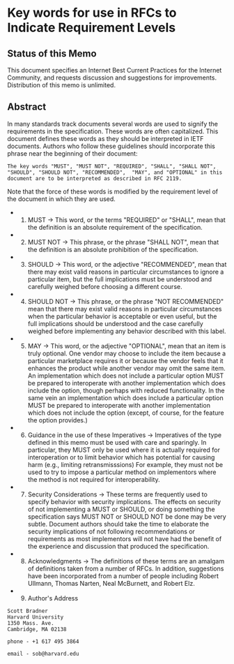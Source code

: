 # Key words for use in RFCs to Indicate Requirement Levels

## Status of this Memo

This document specifies an Internet Best Current Practices for the Internet Community, and requests discussion and suggestions for improvements.  Distribution of this memo is unlimited.

## Abstract

In many standards track documents several words are used to signify the requirements in the specification. These words are often capitalized. This document defines these words as they should be interpreted in IETF documents. Authors who follow these guidelines should incorporate this phrase near the beginning of their document:
```
The key words "MUST", "MUST NOT", "REQUIRED", "SHALL", "SHALL NOT", "SHOULD", "SHOULD NOT", "RECOMMENDED",  "MAY", and "OPTIONAL" in this document are to be interpreted as described in RFC 2119.
```
Note that the force of these words is modified by the requirement level of the document in which they are used.

* 1. MUST -> This word, or the terms "REQUIRED" or "SHALL", mean that the definition is an absolute requirement of the specification.

* 2. MUST NOT -> This phrase, or the phrase "SHALL NOT", mean that the definition is an absolute prohibition of the specification.

* 3. SHOULD -> This word, or the adjective "RECOMMENDED", mean that there may exist valid reasons in particular circumstances to ignore a particular item, but the full implications must be understood and carefully weighed before choosing a different course.

* 4. SHOULD NOT -> This phrase, or the phrase "NOT RECOMMENDED" mean that there may exist valid reasons in particular circumstances when the particular behavior is acceptable or even useful, but the full implications should be understood and the case carefully weighed before implementing any behavior described with this label.

* 5. MAY -> This word, or the adjective "OPTIONAL", mean that an item is truly optional.  One vendor may choose to include the item because a particular marketplace requires it or because the vendor feels that it enhances the product while another vendor may omit the same item. An implementation which does not include a particular option MUST be prepared to interoperate with another implementation which does include the option, though perhaps with reduced functionality. In the same vein an implementation which does include a particular option MUST be prepared to interoperate with another implementation which does not include the option (except, of course, for the feature the option provides.)

* 6. Guidance in the use of these Imperatives -> Imperatives of the type defined in this memo must be used with care and sparingly.  In particular, they MUST only be used where it is actually required for interoperation or to limit behavior which has potential for causing harm (e.g., limiting retransmisssions) For example, they must not be used to try to impose a particular method on implementors where the method is not required for interoperability.

* 7. Security Considerations -> These terms are frequently used to specify behavior with security implications.  The effects on security of not implementing a MUST or SHOULD, or doing something the specification says MUST NOT or SHOULD NOT be done may be very subtle. Document authors should take the time to elaborate the security implications of not following recommendations or requirements as most implementors will not have had the benefit of the experience and discussion that produced the specification.

* 8. Acknowledgments -> The definitions of these terms are an amalgam of definitions taken from a number of RFCs.  In addition, suggestions have been incorporated from a number of people including Robert Ullmann, Thomas Narten, Neal McBurnett, and Robert Elz.

* 9. Author's Address
```
Scott Bradner
Harvard University
1350 Mass. Ave.
Cambridge, MA 02138

phone - +1 617 495 3864

email - sob@harvard.edu
```